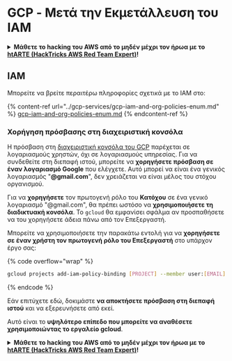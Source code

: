 # GCP - Μετά την Εκμετάλλευση του IAM

<details>

<summary><strong>Μάθετε το hacking του AWS από το μηδέν μέχρι τον ήρωα με το</strong> <a href="https://training.hacktricks.xyz/courses/arte"><strong>htARTE (HackTricks AWS Red Team Expert)</strong></a><strong>!</strong></summary>

Άλλοι τρόποι για να υποστηρίξετε το HackTricks:

* Εάν θέλετε να δείτε την **εταιρεία σας να διαφημίζεται στο HackTricks** ή να **κατεβάσετε το HackTricks σε μορφή PDF** ελέγξτε τα [**ΣΧΕΔΙΑ ΣΥΝΔΡΟΜΗΣ**](https://github.com/sponsors/carlospolop)!
* Αποκτήστε το [**επίσημο PEASS & HackTricks swag**](https://peass.creator-spring.com)
* Ανακαλύψτε [**την Οικογένεια PEASS**](https://opensea.io/collection/the-peass-family), τη συλλογή μας από αποκλειστικά [**NFTs**](https://opensea.io/collection/the-peass-family)
* **Εγγραφείτε στη** 💬 [**ομάδα Discord**](https://discord.gg/hRep4RUj7f) ή στη [**ομάδα telegram**](https://t.me/peass) ή **ακολουθήστε** μας στο **Twitter** 🐦 [**@hacktricks_live**](https://twitter.com/hacktricks_live)**.**
* **Μοιραστείτε τα hacking tricks σας υποβάλλοντας PRs στα** [**HackTricks**](https://github.com/carlospolop/hacktricks) και [**HackTricks Cloud**](https://github.com/carlospolop/hacktricks-cloud) αποθετήρια του github.

</details>

## IAM <a href="#service-account-impersonation" id="service-account-impersonation"></a>

Μπορείτε να βρείτε περαιτέρω πληροφορίες σχετικά με το IAM στο:

{% content-ref url="../gcp-services/gcp-iam-and-org-policies-enum.md" %}
[gcp-iam-and-org-policies-enum.md](../gcp-services/gcp-iam-and-org-policies-enum.md)
{% endcontent-ref %}

### Χορήγηση πρόσβασης στη διαχειριστική κονσόλα <a href="#granting-access-to-management-console" id="granting-access-to-management-console"></a>

Η πρόσβαση στη [διαχειριστική κονσόλα του GCP](https://console.cloud.google.com) παρέχεται σε λογαριασμούς χρηστών, όχι σε λογαριασμούς υπηρεσίας. Για να συνδεθείτε στη διεπαφή ιστού, μπορείτε να **χορηγήσετε πρόσβαση σε έναν λογαριασμό Google** που ελέγχετε. Αυτό μπορεί να είναι ένα γενικός λογαριασμός "**@gmail.com**", δεν χρειάζεται να είναι μέλος του στόχου οργανισμού.

Για να **χορηγήσετε** τον πρωτογενή ρόλο του **Κατόχου** σε ένα γενικό λογαριασμό "@gmail.com", θα πρέπει ωστόσο να **χρησιμοποιήσετε τη διαδικτυακή κονσόλα**. Το `gcloud` θα εμφανίσει σφάλμα αν προσπαθήσετε να του χορηγήσετε άδεια πάνω από τον Επεξεργαστή.

Μπορείτε να χρησιμοποιήσετε την παρακάτω εντολή για να **χορηγήσετε σε έναν χρήστη τον πρωτογενή ρόλο του Επεξεργαστή** στο υπάρχον έργο σας:

{% code overflow="wrap" %}
```bash
gcloud projects add-iam-policy-binding [PROJECT] --member user:[EMAIL] --role roles/editor
```
{% endcode %}

Εάν επιτύχετε εδώ, δοκιμάστε **να αποκτήσετε πρόσβαση στη διεπαφή ιστού** και να εξερευνήσετε από εκεί.

Αυτό είναι το **υψηλότερο επίπεδο που μπορείτε να αναθέσετε χρησιμοποιώντας το εργαλείο gcloud**.

<details>

<summary><strong>Μάθετε το hacking του AWS από το μηδέν μέχρι τον ήρωα με το</strong> <a href="https://training.hacktricks.xyz/courses/arte"><strong>htARTE (HackTricks AWS Red Team Expert)</strong></a><strong>!</strong></summary>

Άλλοι τρόποι για να υποστηρίξετε το HackTricks:

* Εάν θέλετε να δείτε την **εταιρεία σας να διαφημίζεται στο HackTricks** ή να **κατεβάσετε το HackTricks σε μορφή PDF**, ελέγξτε τα [**ΣΧΕΔΙΑ ΣΥΝΔΡΟΜΗΣ**](https://github.com/sponsors/carlospolop)!
* Αποκτήστε το [**επίσημο PEASS & HackTricks swag**](https://peass.creator-spring.com)
* Ανακαλύψτε [**The PEASS Family**](https://opensea.io/collection/the-peass-family), τη συλλογή μας από αποκλειστικά [**NFTs**](https://opensea.io/collection/the-peass-family)
* **Εγγραφείτε στη** 💬 [**ομάδα Discord**](https://discord.gg/hRep4RUj7f) ή στη [**ομάδα telegram**](https://t.me/peass) ή **ακολουθήστε** μας στο **Twitter** 🐦 [**@hacktricks_live**](https://twitter.com/hacktricks_live)**.**
* **Μοιραστείτε τα κόλπα σας για το hacking υποβάλλοντας PRs στα** [**HackTricks**](https://github.com/carlospolop/hacktricks) και [**HackTricks Cloud**](https://github.com/carlospolop/hacktricks-cloud) αποθετήρια του github.

</details>
